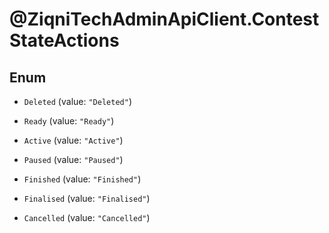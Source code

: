 # @ZiqniTechAdminApiClient.ContestStateActions

## Enum


* `Deleted` (value: `"Deleted"`)

* `Ready` (value: `"Ready"`)

* `Active` (value: `"Active"`)

* `Paused` (value: `"Paused"`)

* `Finished` (value: `"Finished"`)

* `Finalised` (value: `"Finalised"`)

* `Cancelled` (value: `"Cancelled"`)


